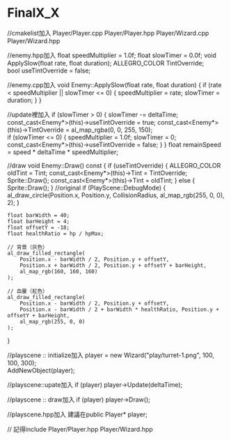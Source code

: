 # FinalX_X
//cmakelist加入
Player/Player.cpp
Player/Player.hpp
Player/Wizard.cpp
Player/Wizard.hpp

//enemy.hpp加入
float speedMultiplier = 1.0f;
float slowTimer = 0.0f;
void ApplySlow(float rate, float duration);
ALLEGRO_COLOR TintOverride;  
bool useTintOverride = false;


//enemy.cpp加入
void Enemy::ApplySlow(float rate, float duration) {
    if (rate < speedMultiplier || slowTimer <= 0) {
        speedMultiplier = rate;
        slowTimer = duration;
    }
}

//update裡加入
if (slowTimer > 0) {
        slowTimer -= deltaTime;
        const_cast<Enemy*>(this)->useTintOverride = true;
        const_cast<Enemy*>(this)->TintOverride = al_map_rgba(0, 0, 255, 150);  
        if (slowTimer <= 0) {
            speedMultiplier = 1.0f;
            slowTimer = 0;
            const_cast<Enemy*>(this)->useTintOverride = false;
        }
    }
    float remainSpeed = speed * deltaTime * speedMultiplier;

//draw
void Enemy::Draw() const {
    if (useTintOverride) {
        ALLEGRO_COLOR oldTint = Tint;
        const_cast<Enemy*>(this)->Tint = TintOverride;
        Sprite::Draw();
        const_cast<Enemy*>(this)->Tint = oldTint;
    } 
    else {
        Sprite::Draw();
    }
    //original
    if (PlayScene::DebugMode) {
        al_draw_circle(Position.x, Position.y, CollisionRadius, al_map_rgb(255, 0, 0), 2);
    }

    float barWidth = 40;     
    float barHeight = 4;     
    float offsetY = -18;     
    float healthRatio = hp / hpMax;

    // 背景（灰色）
    al_draw_filled_rectangle(
        Position.x - barWidth / 2, Position.y + offsetY,
        Position.x + barWidth / 2, Position.y + offsetY + barHeight,
        al_map_rgb(160, 160, 160)
    );

    // 血量（紅色）
    al_draw_filled_rectangle(
        Position.x - barWidth / 2, Position.y + offsetY,
        Position.x - barWidth / 2 + barWidth * healthRatio, Position.y + offsetY + barHeight,
        al_map_rgb(255, 0, 0)
    );
}

//playscene :: initialize加入
player = new Wizard("play/turret-1.png", 100, 100, 300);  
AddNewObject(player);

//playscene::upate加入
if (player)
        player->Update(deltaTime);

//playscene :: draw加入
if (player)
        player->Draw();

//playscene.hpp加入 建議在public
Player* player; 

// 記得include 
Player/Player.hpp
Player/Wizard.hpp
